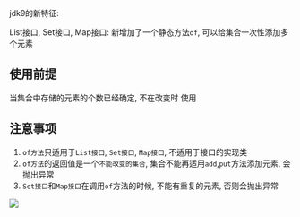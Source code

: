 jdk9的新特征:

List接口, Set接口, Map接口:  新增加了一个静态方法`of`, 可以给集合一次性添加多个元素

## 使用前提

当集合中存储的元素的个数已经确定, 不在改变时 使用

## 注意事项

1. `of方法`只适用于`List接口`, `Set接口`, `Map接口`,  不适用于接口的实现类
2. `of方法`的返回值是一个`不能改变的集合`, 集合不能再适用`add`,`put`方法添加元素, 会抛出异常
3. `Set接口`和`Map接口`在调用`of`方法的时候, 不能有重复的元素, 否则会抛出异常



![](https://pic.superbed.cn/item/5da3d1579dc6d6369942869a.jpg)















